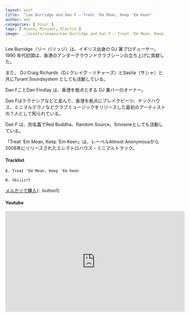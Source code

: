 ```yaml
---
layout: post
title:  "Lee Burridge and Dan F – Treat 'Em Mean, Keep 'Em Keen"
author: mmr
categories: [ Vinyl ]
tags: [ House, Minimal, Electro ]
image: ../assets/images/Lee Burridge and Dan F – Treat 'Em Mean, Keep 'Em Keen.jpg
---
```


Lee Burridge（リー バリッジ）は、イギリス出身の DJ 兼プロデューサー。1990 年代初頭は、香港のアンダーグラウンドクラブシーンの立ち上げに貢献した。 

また、 DJ Craig Richards（DJ クレイグ・リチャーズ）とSasha（サシャ）と共にTyrant Soundsystem としても活動している。

Dan FことDan Findlay は、香港を拠点とする DJ 兼バーのオーナー。

Dan Fはテクナシアなどと並んで、香港を拠点にブレイクビーツ、テックハウス、ミニマルテクノなどクラブミュージックをリリースした最初のアーティストの 1 人として知られている。 

Dan F は、別名義でRed Buddha、Random Source、Sinosineとしても活動している。

「Treat 'Em Mean, Keep 'Em Keen」は、レーベルAlmost Anonymousから2006年にリリースされたエレクトロハウス・ミニマルトラック。

#### Tracklist
```md
A. Treat 'Em Mean, Keep 'Em Keen

B. Skiiiirt
```

[メルカリで購入](https://jp.mercari.com/item/m44311070291?afid=6142608987){: .button1}

#### Youtube
<iframe width="560" height="315" src="https://www.youtube.com/embed/mbQ_xSiFWgM?si=-m-SyPJ7XcKTeQ14" title="YouTube video player" frameborder="0" allow="accelerometer; autoplay; clipboard-write; encrypted-media; gyroscope; picture-in-picture; web-share" referrerpolicy="strict-origin-when-cross-origin" allowfullscreen></iframe>